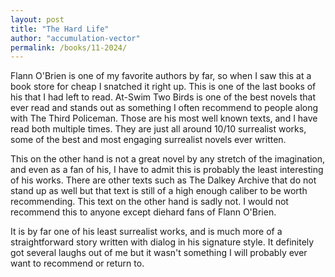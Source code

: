 ```yaml
---
layout: post
title: "The Hard Life"
author: "accumulation-vector"
permalink: /books/11-2024/
---
```


Flann O'Brien is one of my favorite authors by far, so when I saw this at a book store for cheap I snatched it right up. This is one of the last books of his that I had left to read. At-Swim Two Birds is one of the best novels that ever read and stands out as something I often recommend to people along with The Third Policeman. Those are his most well known texts, and I have read both multiple times. They are just all around 10/10 surrealist works, some of the best and most engaging surrealist novels ever written. 

This on the other hand is not a great novel by any stretch of the imagination, and even as a fan of his, I have to admit this is probably the least interesting of his works. There are other texts such as The Dalkey Archive that do not stand up as well but that text is still of a high enough caliber to be worth recommending. This text on the other hand is sadly not. I would not recommend this to anyone except diehard fans of Flann O'Brien.

It is by far one of his least surrealist works, and is much more of a straightforward story written with dialog in his signature style. It definitely got several laughs out of me but it wasn't something I will probably ever want to recommend or return to.

